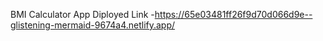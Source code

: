 BMI Calculator App
Diployed Link -https://65e03481ff26f9d70d066d9e--glistening-mermaid-9674a4.netlify.app/

